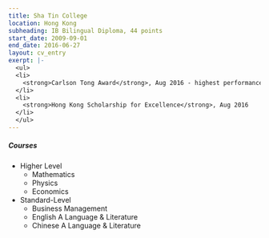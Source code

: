 ```yaml
---
title: Sha Tin College
location: Hong Kong
subheading: IB Bilingual Diploma, 44 points
start_date: 2009-09-01
end_date: 2016-06-27
layout: cv_entry
exerpt: |-
  <ul>
  <li>
    <strong>Carlson Tong Award</strong>, Aug 2016 - highest performance in the IB Bilingual Diploma
  </li>
  <li>
    <strong>Hong Kong Scholarship for Excellence</strong>, Aug 2016
  </li>
  </ul>
---
```


##### Courses

* Higher Level
  * Mathematics
  * Physics
  * Economics
* Standard-Level
  * Business Management
  * English A Language & Literature
  * Chinese A Language & Literature